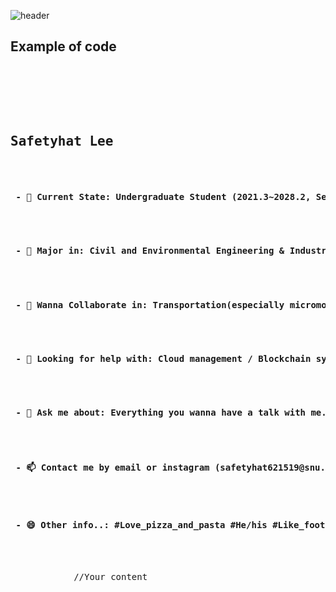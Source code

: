 ![header](https://capsule-render.vercel.app/api?type=rounded&color=timeGradient&text=🚅%20SafeCap's%20Git%20Laboratory%20🚀&fontSize=40&animation=twinkling&fontAlignY=40&fontAlign=50&desc=Welcome%20to%20the%20World%20of%20Safetyhat%20Lee&fontAlignY=90&height=180)

<h2>Example of code</h2>

<pre>
    <div class="container">
        <div class="block two first">
            <h2>Safetyhat Lee</h2>
            <h4> - 🔭 Current State: Undergraduate Student (2021.3~2028.2, Seoul National University) </h4>
            <h4> - 🌱 Major in: Civil and Environmental Engineering & Industrial Engineering[Second major] </h4>
            <h4> - 👯 Wanna Collaborate in: Transportation(especially micromobility and urban railway) / Social Network Service planning / Urban System and its User Experience </h4>
            <h4> - 🤔 Looking for help with: Cloud management / Blockchain system construction / Website design </h4>
            <h4> - 💬 Ask me about: Everything you wanna have a talk with me..! But loves to talk about urban system, technology and user experience </h4>
            <h4> - 📫 Contact me by email or instagram (safetyhat621519@snu.ac.kr / @min_for_musika) </h4>
            <h4> - 😄 Other info..: #Love_pizza_and_pasta #He/his #Like_football_n_lol #Usually_wears_jean </h4>
            <div class="wrap">
            //Your content
            </div>
        </div>
    </div>
</pre>





